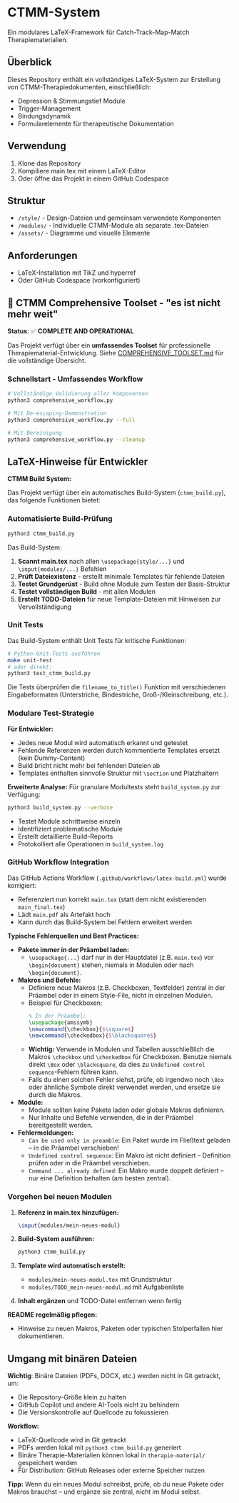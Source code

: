 # CTMM-System

Ein modulares LaTeX-Framework für Catch-Track-Map-Match Therapiematerialien.

## Überblick
Dieses Repository enthält ein vollständiges LaTeX-System zur Erstellung von CTMM-Therapiedokumenten, einschließlich:
- Depression & Stimmungstief Module
- Trigger-Management
- Bindungsdynamik
- Formularelemente für therapeutische Dokumentation

## Verwendung
1. Klone das Repository
2. Kompiliere main.tex mit einem LaTeX-Editor
3. Oder öffne das Projekt in einem GitHub Codespace

## Struktur
- `/style/` - Design-Dateien und gemeinsam verwendete Komponenten
- `/modules/` - Individuelle CTMM-Module als separate .tex-Dateien
- `/assets/` - Diagramme und visuelle Elemente

## Anforderungen
- LaTeX-Installation mit TikZ und hyperref
- Oder GitHub Codespace (vorkonfiguriert)

## 🎯 CTMM Comprehensive Toolset - "es ist nicht mehr weit"

**Status**: ✅ **COMPLETE AND OPERATIONAL**

Das Projekt verfügt über ein **umfassendes Toolset** für professionelle Therapiematerial-Entwicklung. Siehe [COMPREHENSIVE_TOOLSET.md](COMPREHENSIVE_TOOLSET.md) für die vollständige Übersicht.

### Schnellstart - Umfassendes Workflow
```bash
# Vollständige Validierung aller Komponenten
python3 comprehensive_workflow.py

# Mit De-escaping-Demonstration
python3 comprehensive_workflow.py --full

# Mit Bereinigung
python3 comprehensive_workflow.py --cleanup
```

## LaTeX-Hinweise für Entwickler

**CTMM Build System:**

Das Projekt verfügt über ein automatisches Build-System (`ctmm_build.py`), das folgende Funktionen bietet:

### Automatisierte Build-Prüfung
```bash
python3 ctmm_build.py
```

Das Build-System:
1. **Scannt main.tex** nach allen `\usepackage{style/...}` und `\input{modules/...}` Befehlen
2. **Prüft Dateiexistenz** - erstellt minimale Templates für fehlende Dateien
3. **Testet Grundgerüst** - Build ohne Module zum Testen der Basis-Struktur
4. **Testet vollständigen Build** - mit allen Modulen
5. **Erstellt TODO-Dateien** für neue Template-Dateien mit Hinweisen zur Vervollständigung

### Unit Tests

Das Build-System enthält Unit Tests für kritische Funktionen:

```bash
# Python-Unit-Tests ausführen
make unit-test
# oder direkt:
python3 test_ctmm_build.py
```

Die Tests überprüfen die `filename_to_title()` Funktion mit verschiedenen Eingabeformaten (Unterstriche, Bindestriche, Groß-/Kleinschreibung, etc.).

### Modulare Test-Strategie

**Für Entwickler:**
- Jedes neue Modul wird automatisch erkannt und getestet
- Fehlende Referenzen werden durch kommentierte Templates ersetzt (kein Dummy-Content)
- Build bricht nicht mehr bei fehlenden Dateien ab
- Templates enthalten sinnvolle Struktur mit `\section` und Platzhaltern

**Erweiterte Analyse:**
Für granulare Modultests steht `build_system.py` zur Verfügung:
```bash
python3 build_system.py --verbose
```
- Testet Module schrittweise einzeln
- Identifiziert problematische Module
- Erstellt detaillierte Build-Reports
- Protokolliert alle Operationen in `build_system.log`

### GitHub Workflow Integration

Das GitHub Actions Workflow (`.github/workflows/latex-build.yml`) wurde korrigiert:
- Referenziert nun korrekt `main.tex` (statt dem nicht existierenden `main_final.tex`)
- Lädt `main.pdf` als Artefakt hoch
- Kann durch das Build-System bei Fehlern erweitert werden

**Typische Fehlerquellen und Best Practices:**

- **Pakete immer in der Präambel laden:**
  - `\usepackage{...}` darf nur in der Hauptdatei (z.B. `main.tex`) vor `\begin{document}` stehen, niemals in Modulen oder nach `\begin{document}`.
- **Makros und Befehle:**
  - Definiere neue Makros (z.B. Checkboxen, Textfelder) zentral in der Präambel oder in einem Style-File, nicht in einzelnen Modulen.
  - Beispiel für Checkboxen:
    ```tex
    % In der Präambel:
    \usepackage{amssymb}
    \newcommand{\checkbox}{$\square$}
    \newcommand{\checkedbox}{$\blacksquare$}
    ```
  - **Wichtig:** Verwende in Modulen und Tabellen ausschließlich die Makros `\checkbox` und `\checkedbox` für Checkboxen. Benutze niemals direkt `\Box` oder `\blacksquare`, da dies zu `Undefined control sequence`-Fehlern führen kann.
  - Falls du einen solchen Fehler siehst, prüfe, ob irgendwo noch `\Box` oder ähnliche Symbole direkt verwendet werden, und ersetze sie durch die Makros.
- **Module:**
  - Module sollten keine Pakete laden oder globale Makros definieren.
  - Nur Inhalte und Befehle verwenden, die in der Präambel bereitgestellt werden.
- **Fehlermeldungen:**
  - `Can be used only in preamble`: Ein Paket wurde im Fließtext geladen – in die Präambel verschieben!
  - `Undefined control sequence`: Ein Makro ist nicht definiert – Definition prüfen oder in die Präambel verschieben.
  - `Command ... already defined`: Ein Makro wurde doppelt definiert – nur eine Definition behalten (am besten zentral).

### Vorgehen bei neuen Modulen

1. **Referenz in main.tex hinzufügen:**
   ```tex
   \input{modules/mein-neues-modul}
   ```

2. **Build-System ausführen:**
   ```bash
   python3 ctmm_build.py
   ```

3. **Template wird automatisch erstellt:**
   - `modules/mein-neues-modul.tex` mit Grundstruktur
   - `modules/TODO_mein-neues-modul.md` mit Aufgabenliste

4. **Inhalt ergänzen** und TODO-Datei entfernen wenn fertig

**README regelmäßig pflegen:**
- Hinweise zu neuen Makros, Paketen oder typischen Stolperfallen hier dokumentieren.

## Umgang mit binären Dateien

**Wichtig**: Binäre Dateien (PDFs, DOCX, etc.) werden nicht in Git getrackt, um:
- Die Repository-Größe klein zu halten
- GitHub Copilot und andere AI-Tools nicht zu behindern
- Die Versionskontrolle auf Quellcode zu fokussieren

**Workflow:**
- LaTeX-Quellcode wird in Git getrackt
- PDFs werden lokal mit `python3 ctmm_build.py` generiert
- Binäre Therapie-Materialien können lokal in `therapie-material/` gespeichert werden
- Für Distribution: GitHub Releases oder externe Speicher nutzen

**Tipp:**
Wenn du ein neues Modul schreibst, prüfe, ob du neue Pakete oder Makros brauchst – und ergänze sie zentral, nicht im Modul selbst.
